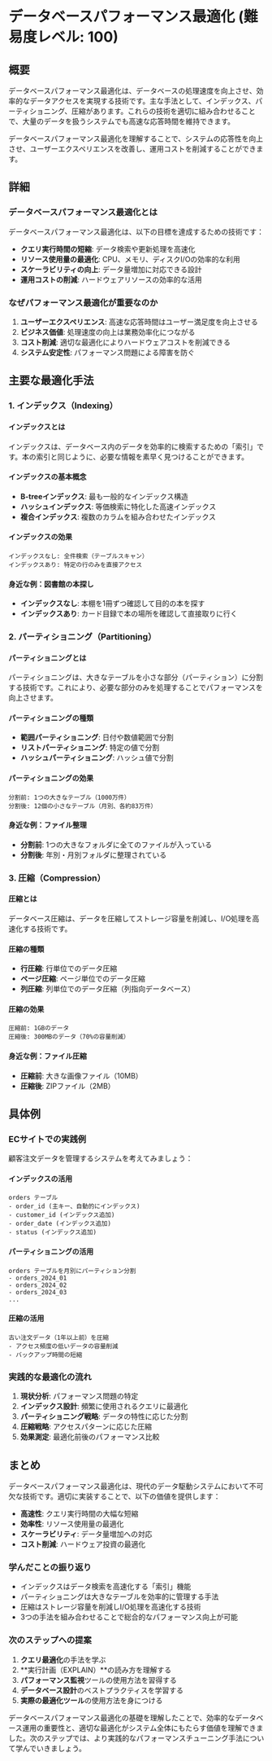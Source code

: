 # データベースパフォーマンス最適化 (難易度レベル: 100)

## 概要
データベースパフォーマンス最適化は、データベースの処理速度を向上させ、効率的なデータアクセスを実現する技術です。主な手法として、インデックス、パーティショニング、圧縮があります。これらの技術を適切に組み合わせることで、大量のデータを扱うシステムでも高速な応答時間を維持できます。

データベースパフォーマンス最適化を理解することで、システムの応答性を向上させ、ユーザーエクスペリエンスを改善し、運用コストを削減することができます。

## 詳細

### データベースパフォーマンス最適化とは
データベースパフォーマンス最適化は、以下の目標を達成するための技術です：

- **クエリ実行時間の短縮**: データ検索や更新処理を高速化
- **リソース使用量の最適化**: CPU、メモリ、ディスクI/Oの効率的な利用
- **スケーラビリティの向上**: データ量増加に対応できる設計
- **運用コストの削減**: ハードウェアリソースの効率的な活用

### なぜパフォーマンス最適化が重要なのか
1. **ユーザーエクスペリエンス**: 高速な応答時間はユーザー満足度を向上させる
2. **ビジネス価値**: 処理速度の向上は業務効率化につながる
3. **コスト削減**: 適切な最適化によりハードウェアコストを削減できる
4. **システム安定性**: パフォーマンス問題による障害を防ぐ

## 主要な最適化手法

### 1. インデックス（Indexing）

#### インデックスとは
インデックスは、データベース内のデータを効率的に検索するための「索引」です。本の索引と同じように、必要な情報を素早く見つけることができます。

#### インデックスの基本概念
- **B-treeインデックス**: 最も一般的なインデックス構造
- **ハッシュインデックス**: 等価検索に特化した高速インデックス
- **複合インデックス**: 複数のカラムを組み合わせたインデックス

#### インデックスの効果
```
インデックスなし: 全件検索（テーブルスキャン）
インデックスあり: 特定の行のみを直接アクセス
```

#### 身近な例：図書館の本探し
- **インデックスなし**: 本棚を1冊ずつ確認して目的の本を探す
- **インデックスあり**: カード目録で本の場所を確認して直接取りに行く

### 2. パーティショニング（Partitioning）

#### パーティショニングとは
パーティショニングは、大きなテーブルを小さな部分（パーティション）に分割する技術です。これにより、必要な部分のみを処理することでパフォーマンスを向上させます。

#### パーティショニングの種類
- **範囲パーティショニング**: 日付や数値範囲で分割
- **リストパーティショニング**: 特定の値で分割
- **ハッシュパーティショニング**: ハッシュ値で分割

#### パーティショニングの効果
```
分割前: 1つの大きなテーブル（1000万件）
分割後: 12個の小さなテーブル（月別、各約83万件）
```

#### 身近な例：ファイル整理
- **分割前**: 1つの大きなフォルダに全てのファイルが入っている
- **分割後**: 年別・月別フォルダに整理されている

### 3. 圧縮（Compression）

#### 圧縮とは
データベース圧縮は、データを圧縮してストレージ容量を削減し、I/O処理を高速化する技術です。

#### 圧縮の種類
- **行圧縮**: 行単位でのデータ圧縮
- **ページ圧縮**: ページ単位でのデータ圧縮
- **列圧縮**: 列単位でのデータ圧縮（列指向データベース）

#### 圧縮の効果
```
圧縮前: 1GBのデータ
圧縮後: 300MBのデータ（70%の容量削減）
```

#### 身近な例：ファイル圧縮
- **圧縮前**: 大きな画像ファイル（10MB）
- **圧縮後**: ZIPファイル（2MB）

## 具体例

### ECサイトでの実践例
顧客注文データを管理するシステムを考えてみましょう：

#### インデックスの活用
```
orders テーブル
- order_id (主キー、自動的にインデックス)
- customer_id (インデックス追加)
- order_date (インデックス追加)
- status (インデックス追加)
```

#### パーティショニングの活用
```
orders テーブルを月別にパーティション分割
- orders_2024_01
- orders_2024_02
- orders_2024_03
...
```

#### 圧縮の活用
```
古い注文データ（1年以上前）を圧縮
- アクセス頻度の低いデータの容量削減
- バックアップ時間の短縮
```

### 実践的な最適化の流れ
1. **現状分析**: パフォーマンス問題の特定
2. **インデックス設計**: 頻繁に使用されるクエリに最適化
3. **パーティショニング戦略**: データの特性に応じた分割
4. **圧縮戦略**: アクセスパターンに応じた圧縮
5. **効果測定**: 最適化前後のパフォーマンス比較

## まとめ

データベースパフォーマンス最適化は、現代のデータ駆動システムにおいて不可欠な技術です。適切に実装することで、以下の価値を提供します：

- **高速性**: クエリ実行時間の大幅な短縮
- **効率性**: リソース使用量の最適化
- **スケーラビリティ**: データ量増加への対応
- **コスト削減**: ハードウェア投資の最適化

### 学んだことの振り返り
- インデックスはデータ検索を高速化する「索引」機能
- パーティショニングは大きなテーブルを効率的に管理する手法
- 圧縮はストレージ容量を削減しI/O処理を高速化する技術
- 3つの手法を組み合わせることで総合的なパフォーマンス向上が可能

### 次のステップへの提案
1. **クエリ最適化**の手法を学ぶ
2. **実行計画（EXPLAIN）**の読み方を理解する
3. **パフォーマンス監視**ツールの使用方法を習得する
4. **データベース設計**のベストプラクティスを学習する
5. **実際の最適化ツール**の使用方法を身につける

データベースパフォーマンス最適化の基礎を理解したことで、効率的なデータベース運用の重要性と、適切な最適化がシステム全体にもたらす価値を理解できました。次のステップでは、より実践的なパフォーマンスチューニング手法について学んでいきましょう。 
